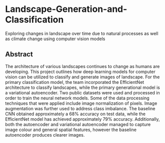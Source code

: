 # Landscape-Generation-and-Classification
Exploring changes in landscape over time due to natural processes as well as climate change using computer vision models

## Abstract 
The architecture of various landscapes continues to change as humans are developing. This project outlines how deep learning models for computer vision can be utilized to classify and generate images of landscape. For the primary classification model, the team incorporated the EfficientNet architecture to classify landscapes, while the primary generational model is a variational autoencoder. Two public datasets were used and processed in order to train the neural network models. Some of the data processing techniques that were applied include image normalization of pixels. Image augmentation was further used to address class imbalance. The baseline CNN obtained approximately a 68\% accuracy on test data, while the EfficientNet model has achieved approximately 79\% accuracy. Additionally, both the autoencoder and variational autoencoder managed to capture image colour and general spatial features, however the baseline autoencoder produces clearer images.
